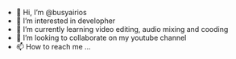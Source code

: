 - 👋 Hi, I’m @busyairios
- 👀 I’m interested in developher
- 🌱 I’m currently learning video editing, audio mixing and cooding
- 💞️ I’m looking to collaborate on my youtube channel
- 📫 How to reach me ...


<!---
busyairios/busyairios is a ✨ special ✨ repository because its `README.md` (this file) appears on your GitHub profile.
You can click the Preview link to take a look at your changes.
--->
